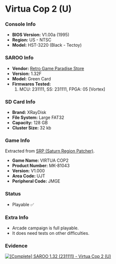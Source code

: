 # Virtua Cop 2 (U)

### Console Info

- <b>BIOS Version:</b> V1.00a (1995)
- <b>Region:</b> US - NTSC
- <b>Model:</b> HST-3220 (Black - Tectoy)

### SAROO Info

- <b>Vendor:</b> [Retro Game Paradise Store](https://s.click.aliexpress.com/e/_DlCqvfB)
- <b>Version:</b> 1.32F
- <b>Model:</b> Green Card
- <b>Firmwares Tested:</b>
  1. MCU: 231111, SS: 231111, FPGA: 05 [Vortex]

### SD Card Info

- <b>Brand:</b> XRayDisk
- <b>File System:</b> Large FAT32
- <b>Capacity:</b> 128 GB
- <b>Cluster Size:</b> 32 kb

### Game Info

Extracted from [SRP (Saturn Region Patcher)](https://segaxtreme.net/resources/saturn-region-patcher.81/download).

- <b>Game Name:</b> VIRTUA COP2
- <b>Product Number:</b> MK-81043
- <b>Version:</b> V1.000
- <b>Area Code:</b> UJT
- <b>Peripheral Code:</b> JMGE

### Status

- Playable :white_check_mark:

### Extra Info

- Arcade campaign is full playable.
- It does need tests on other difficulties.

### Evidence

[![[Complete] SAROO 1.32 (231111) - Virtua Cop 2 (U)](https://img.youtube.com/vi/ls8vrXjWLuA/0.jpg)](https://www.youtube.com/watch?v=ls8vrXjWLuA)
